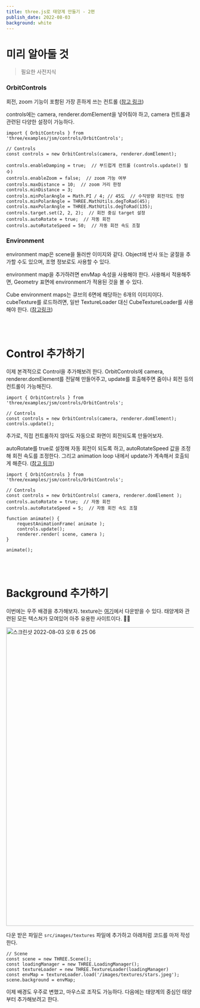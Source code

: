 ```yaml
---
title: three.js로 태양계 만들기 - 2편
publish_date: 2022-08-03
background: white
---
```


# 미리 알아둘 것
> 필요한 사전지식

### OrbitControls
회전, zoom 기능이 포함된 가장 흔하게 쓰는 컨트롤 ([참고 링크](https://threejs.org/docs/index.html?q=control#examples/en/controls/OrbitControls))

controls에는 camera, renderer.domElement을 넣어줘야 하고, camera 컨트롤과 관련된 다양한 설정이 가능하다.
```
import { OrbitControls } from 'three/examples/jsm/controls/OrbitControls';

// Controls
const controls = new OrbitControls(camera, renderer.domElement);

controls.enableDamping = true;  // 부드럽게 컨트롤 (controls.update() 필수)
controls.enableZoom = false;  // zoom 가능 여부
controls.maxDistance = 10;  // zoom 거리 한정
controls.minDistance = 3;  
controls.minPolarAngle = Math.PI / 4; // 45도  // 수직방향 회전각도 한정
controls.minPolarAngle = THREE.MathUtils.degToRad(45);
controls.maxPolarAngle = THREE.MathUtils.degToRad(135);
controls.target.set(2, 2, 2);  // 회전 중심 target 설정
controls.autoRotate = true;  // 자동 회전
controls.autoRotateSpeed = 50;  // 자동 회전 속도 조절
```

### Environment
environment map은 scene을 둘러싼 이미지와 같다. Object에 반사 또는 굴절을 추가할 수도 있으며, 조명 정보로도 사용할 수 있다.

environment map을 추가하려면 envMap 속성을 사용해야 한다. 사용해서 적용해주면, Geometry 표면에 environment가 적용된 것을 볼 수 있다.

Cube environment maps는 큐브의 6면에 해당하는 6개의 이미지이다. cubeTexture를 로드하려면, 일반 TextureLoader 대신 CubeTextureLoader를 사용해야 한다. ([참고링크](https://threejs.org/docs/#api/en/scenes/Scene.environment))

<br>
<br>

# Control 추가하기
이제 본격적으로 Control을 추가해보려 한다. OrbitControls에 camera, renderer.domElement를 전달해 만들어주고, update를 호출해주면 줌이나 회전 등의 컨트롤이 가능해진다.
```
import { OrbitControls } from 'three/examples/jsm/controls/OrbitControls';

// Controls
const controls = new OrbitControls(camera, renderer.domElement);
controls.update();
```

추가로, 직접 컨트롤하지 않아도 자동으로 화면이 회전되도록 만들어보자.

autoRotate를 true로 설정해 자동 회전이 되도록 하고, autoRotateSpeed 값을 조정해 회전 속도를 조정한다. 그리고 animation loop 내에서 update가 계속해서 호출되게 해준다. ([참고 링크](https://threejs.org/docs/#examples/en/controls/OrbitControls.autoRotate))
```
import { OrbitControls } from 'three/examples/jsm/controls/OrbitControls';

// Controls 
const controls = new OrbitControls( camera, renderer.domElement );
controls.autoRotate = true;  // 자동 회전
controls.autoRotateSpeed = 5;  // 자동 회전 속도 조절

function animate() {
	requestAnimationFrame( animate );
    controls.update();
	renderer.render( scene, camera );
}

animate();
```

<br><br>

# Background 추가하기
이번에는 우주 배경을 추가해보자. texture는 [여기](https://www.solarsystemscope.com/textures/)에서 다운받을 수 있다. 태양계와 관련된 모든 텍스쳐가 모여있어 아주 유용한 사이트이다. 👍🏻
<br>

<img width="800" alt="스크린샷 2022-08-03 오후 6 25 06" src="https://user-images.githubusercontent.com/63178953/182573956-e233d374-be64-4ff8-9fdb-db43c6517cd0.png">

다운 받은 파일은 <code>src/images/textures</code> 파일에 추가하고 아래처럼 코드를 마저 작성한다.

```
// Scene
const scene = new THREE.Scene();
const loadingManager = new THREE.LoadingManager();
const textureLoader = new THREE.TextureLoader(loadingManager)
const envMap = textureLoader.load('/images/textures/stars.jpeg');
scene.background = envMap;
```

이제 배경도 우주로 변했고, 마우스로 조작도 가능하다. 다음에는 태양계의 중심인 태양부터 추가해보려고 한다.
